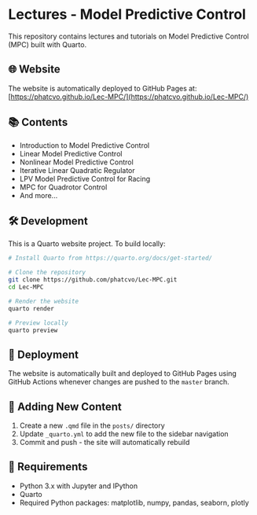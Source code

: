 # Lectures - Model Predictive Control

This repository contains lectures and tutorials on Model Predictive Control (MPC) built with Quarto.

## 🌐 Website

The website is automatically deployed to GitHub Pages at: [https://phatcvo.github.io/Lec-MPC/](https://phatcvo.github.io/Lec-MPC/)

## 📚 Contents

- Introduction to Model Predictive Control
- Linear Model Predictive Control
- Nonlinear Model Predictive Control
- Iterative Linear Quadratic Regulator
- LPV Model Predictive Control for Racing
- MPC for Quadrotor Control
- And more...

## 🛠️ Development

This is a Quarto website project. To build locally:

```bash
# Install Quarto from https://quarto.org/docs/get-started/

# Clone the repository
git clone https://github.com/phatcvo/Lec-MPC.git
cd Lec-MPC

# Render the website
quarto render

# Preview locally
quarto preview
```

## 🚀 Deployment

The website is automatically built and deployed to GitHub Pages using GitHub Actions whenever changes are pushed to the `master` branch.

## 📝 Adding New Content

1. Create a new `.qmd` file in the `posts/` directory
2. Update `_quarto.yml` to add the new file to the sidebar navigation
3. Commit and push - the site will automatically rebuild

## 🔧 Requirements

- Python 3.x with Jupyter and IPython
- Quarto
- Required Python packages: matplotlib, numpy, pandas, seaborn, plotly
